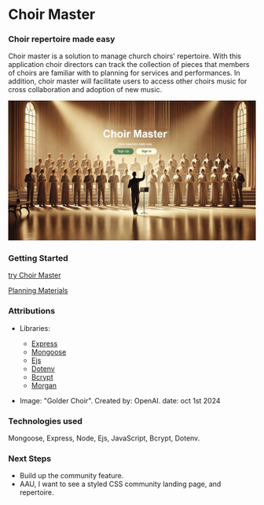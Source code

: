 # Choir Master
### Choir repertoire made easy
Choir master is a solution to manage church choirs' repertoire. With this application choir directors can track the collection of pieces that members of choirs are familiar with to planning for services and performances. In addition, choir master will facilitate users to access other choirs music for cross collaboration and adoption of new music.

![Choir Master](./public/assets/ChoirMasterLanding.png)

### Getting Started

[try Choir Master](https://choir-master-app-6a76e7e7a3f3.herokuapp.com/)

[Planning Materials](https://trello.com/b/gtIvFv37/choir-master)


### Attributions

* Libraries:
    * [Express](https://www.npmjs.com/package/express)
    * [Mongoose](https://www.npmjs.com/package/mongoose)
    * [Ejs](https://www.npmjs.com/package/ejs)
    * [Dotenv](https://www.npmjs.com/package/dotenv)
    * [Bcrypt](https://www.npmjs.com/package/bcrypt)
    * [Morgan](https://www.npmjs.com/package/morgan)

* Image: "Golder Choir". 
    Created by: OpenAI.
    date: oct 1st 2024


### Technologies used
Mongoose, Express, Node, Ejs, JavaScript, Bcrypt, Dotenv. 


### Next Steps
* Build up the community feature.
* AAU, I want to see a styled CSS community landing page, and repertoire.